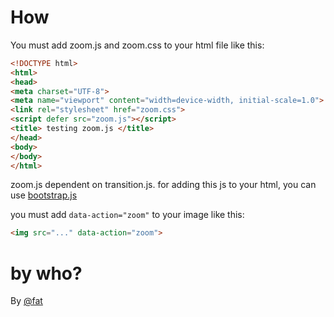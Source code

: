# How
You must add zoom.js and zoom.css to your html file like this:
```html
<!DOCTYPE html>
<html>
<head>
<meta charset="UTF-8">
<meta name="viewport" content="width=device-width, initial-scale=1.0">
<link rel="stylesheet" href="zoom.css">
<script defer src="zoom.js"></script>
<title> testing zoom.js </title>
</head>
<body>
</body>
</html>
```
zoom.js dependent on transition.js. for adding this js to your html,
you can use [bootstrap.js](https://github.com/drk-drg/Wlibrary/blob/main/Frameworks/BootStrap/js/bootstrap.js)

you must add `data-action="zoom"` to your image like this:
```html
<img src="..." data-action="zoom">
```
# by who?
By [@fat](https://github.com/fat)
